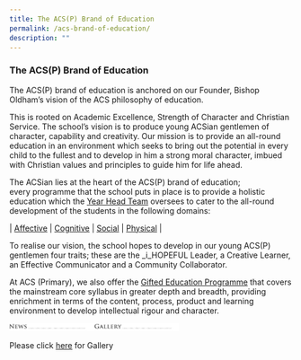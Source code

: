```yaml
---
title: The ACS(P) Brand of Education
permalink: /acs-brand-of-education/
description: ""
---
```

### **The ACS(P) Brand of Education**

The ACS(P) brand of education is anchored on our Founder, Bishop Oldham’s vision of the ACS philosophy of education. 

This is rooted on Academic Excellence, Strength of Character and Christian Service. The school’s vision is to produce young ACSian gentlemen of character, capability and creativity. Our mission is to provide an all-round education in an environment which seeks to bring out the potential in every child to the fullest and to develop in him a strong moral character, imbued with Christian values and principles to guide him for life ahead. 

The ACSian lies at the heart of the ACS(P) brand of education; every programme that the school puts in place is to provide a holistic education which the [Year Head Team](https://acspri.moe.edu.sg/year-head-team) oversees to cater to the all-round development of the students in the following domains:

| [Affective](https://staging.d2dvjpmqjtgsfn.amplifyapp.com/affective/) | [Cognitive](https://staging.d2dvjpmqjtgsfn.amplifyapp.com/cognitive/) | [Social](https://staging.d2dvjpmqjtgsfn.amplifyapp.com/social/) | [Physical](https://staging.d2dvjpmqjtgsfn.amplifyapp.com/physical/) |

To realise our vision, the school hopes to develop in our young ACS(P) gentlemen four traits; these are the _i_HOPEFUL Leader, a Creative Learner, an Effective Communicator and a Community Collaborator.

At ACS (Primary), we also offer the [Gifted Education Programme](https://staging.d2dvjpmqjtgsfn.amplifyapp.com/cognitive/gifted-education/) that covers the mainstream core syllabus in greater depth and breadth, providing enrichment in terms of the content, process, product and learning environment to develop intellectual rigour and character.  


<p><a href="https://staging.d2dvjpmqjtgsfn.amplifyapp.com/school-information/news/2021/">
<img style="width:30%" src="/images/news.jpg" align=left>
</a></p>

<p><a href="https://staging.d2dvjpmqjtgsfn.amplifyapp.com/school-information/gallery/">
<img style="width:30%" src="/images/gallery.jpg" align=left>
</a></p>

<br>

Please click [here](https://staging.d2dvjpmqjtgsfn.amplifyapp.com/school-information/gallery/) for Gallery